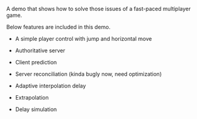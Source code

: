 A demo that shows how to solve those issues of a fast-paced multiplayer game.

Below features are included in this demo.

- A simple player control with jump and horizontal move

- Authoritative server

- Client prediction

- Server reconciliation (kinda bugly now, need optimization)

- Adaptive interpolation delay

- Extrapolation

- Delay simulation